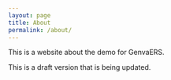 ```yaml
---
layout: page
title: About
permalink: /about/
---
```


This is a website about the demo for GenvaERS.

This is a draft version that is being updated.

